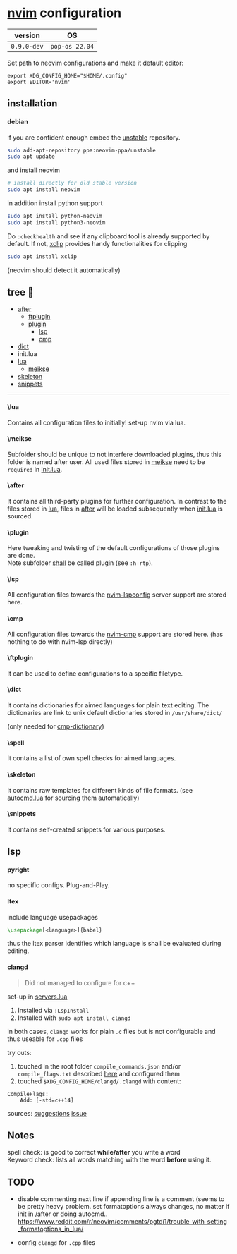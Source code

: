 # [nvim](https://github.com/neovim/neovim) configuration

| version     | OS             |
|-------------|----------------|
| `0.9.0-dev` | `pop-os 22.04` |

Set path to neovim configurations and make it default editor:
```
export XDG_CONFIG_HOME="$HOME/.config"
export EDITOR='nvim'
```
## installation

#### debian

if you are confident enough embed the [unstable](https://launchpad.net/~neovim-ppa/+archive/ubuntu/unstable) repository.
```sh
sudo add-apt-repository ppa:neovim-ppa/unstable
sudo apt update
```
and install neovim
```sh
# install directly for old stable version
sudo apt install neovim
```
in addition install python support
```sh
sudo apt install python-neovim
sudo apt install python3-neovim
```
Do `:checkhealth` and see if any clipboard tool is already supported by default.
If not, [xclip](https://github.com/astrand/xclip) provides handy functionalities for clipping
```sh
sudo apt install xclip
```
(neovim should detect it automatically)

## tree :deciduous_tree:
 * [after](#after)
   * [ftplugin](#ftplugin)
   * [plugin](#plugin)
     * [lsp](#lsp)
     * [cmp](#cmp)
 * [dict](#dict)
 * init.lua
 * [lua](#\lua)
   * [meikse](#\meikse)
 * [skeleton](#\skeleton)
 * [snippets](#\snippets)
 <!-- * plugin (autogenerated) -->
 <!-- * [README.md](./README.md) -->
 <!-- * [init.lua](./init.lua) -->

---

#### \lua

Contains all configuration files to initially! set-up nvim via lua.

#### \meikse

Subfolder should be unique to not interfere downloaded plugins, thus this folder is named after user.
All used files stored in [meikse](./lua/meikse) need to be `required` in [init.lua](./lua/meikse/init.lua).


#### \after

It contains all third-party plugins for further configuration.
In contrast to the files stored in [lua](./lua), files in [after](./after) will be loaded subsequently when [init.lua](./init.lua) is sourced.


#### \plugin

Here tweaking and twisting of the default configurations of those plugins are done.\
Note subfolder [shall](https://www.reddit.com/r/neovim/comments/x3zp6t/usage_of_afterftplugin_directory_for/) be called plugin (see `:h rtp`).


#### \lsp

All configuration files towards the [nvim-lspconfig](https://github.com/neovim/nvim-lspconfig/) server support are stored here. 

#### \cmp

All configuration files towards the [nvim-cmp](https://github.com/hrsh7th/nvim-cmp/) support are stored here. (has nothing to do with nvim-lsp directly)

#### \ftplugin

It can be used to define configurations to a specific filetype.

#### \dict

It contains dictionaries for aimed languages for plain text editing.
The dictionaries are link to unix default dictionaries stored in `/usr/share/dict/`

(only needed for [cmp-dictionary](https://github.com/uga-rosa/cmp-dictionary))

#### \spell

It contains a list of own spell checks for aimed languages.

#### \skeleton

It contains raw templates for different kinds of file formats. (see [autocmd.lua](./lua/meikse/autocmd.lua) for sourcing them automatically)

#### \snippets

It contains self-created snippets for various purposes.


## lsp 

#### pyright

no specific configs. Plug-and-Play.

#### ltex

include language usepackages 
```tex
\usepackage[<language>]{babel}
```
thus the ltex parser identifies which language is shall be evaluated during editing.

#### clangd

> Did not managed to configure for c++ 

set-up in [servers.lua](./after/plugin/lsp/servers.lua)

1. Installed via `:LspInstall` 
2. Installed with `sudo apt install clangd` 

in both cases, `clangd` works for plain `.c` files but is not configurable and thus useable for `.cpp` files

try outs:
1. touched in the root folder `compile_commands.json` and/or `compile_flags.txt` described [here](https://clangd.llvm.org/installation#project-setup) and configured them
2. touched `$XDG_CONFIG_HOME/clangd/.clangd` with content:
```
CompileFlags:
    Add: [-std=c++14]
```

sources:
[suggestions](https://www.reddit.com/r/neovim/comments/10f846v/how_to_configure_clangd_to_use_c17/)
[issue](https://github.com/neovim/nvim-lspconfig/issues/1120)


## Notes
spell check: is good to correct **while/after** you write a word \
Keyword check: lists all words matching with the word **before** using it.


## TODO 

- disable commenting next line if appending line is a comment (seems to be pretty heavy problem. set formatoptions always changes, no matter if init in /after or doing autocmd..
https://www.reddit.com/r/neovim/comments/pgtdi1/trouble_with_setting_formatoptions_in_lua/

- config `clangd` for `.cpp` files

